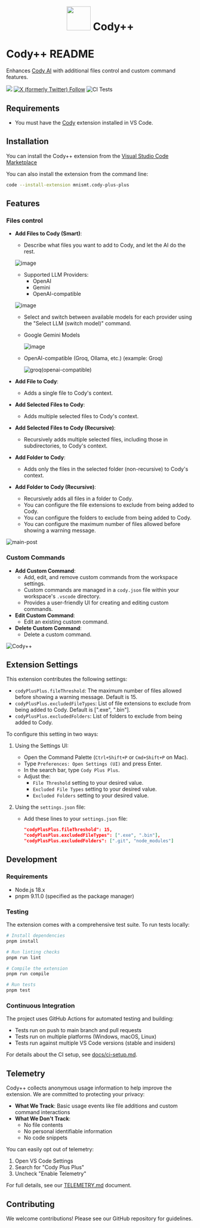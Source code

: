 <div align=center>

# <img src="https://i.imgur.com/T1aoBgL.png" width="64"> Cody++

</div>

# Cody++ README

Enhances [Cody AI](https://sourcegraph.com/cody) with additional files control and custom command features.

[![](https://img.shields.io/badge/Chat_with_Cody++-Ask_Cody-%238A16D7?labelColor=%23383838)](https://sourcegraph.com/github.com/mnismt/CodyPlusPlus)
[![X (formerly Twitter) Follow](https://img.shields.io/twitter/follow/CodyPlusPlus)](https://twitter.com/CodyPlusPlus)
![CI Tests](https://github.com/mnismt/CodyPlusPlus/actions/workflows/test.yml/badge.svg)

## Requirements

- You must have the [Cody](https://marketplace.visualstudio.com/items?itemName=sourcegraph.cody-ai) extension installed in VS Code.

## Installation

You can install the Cody++ extension from the [Visual Studio Code Marketplace](https://marketplace.visualstudio.com/items?itemName=mnismt.cody-plus-plus)

You can also install the extension from the command line:

```sh
code --install-extension mnismt.cody-plus-plus
```

## Features

### Files control

- **Add Files to Cody (Smart)**:

  - Describe what files you want to add to Cody, and let the AI do the rest.

  ![image](https://github.com/user-attachments/assets/025a69a1-51ba-4ce7-8529-b06f5ecd2e62)

  - Supported LLM Providers:
    - OpenAI
    - Gemini
    - OpenAI-compatible

  ![image](https://github.com/user-attachments/assets/2ac04927-db04-4280-8cba-04e409a1eb7e)

  - Select and switch between available models for each provider using the "Select LLM (switch model)" command.

  - Google Gemini Models

    ![image](https://github.com/user-attachments/assets/03916253-210c-4aa6-85e9-cb7cab6f6289)

  - OpenAI-compatible (Groq, Ollama, etc.) (example: Groq)

    ![groq(openai-compatible)](https://github.com/user-attachments/assets/dd3d83f0-82e7-4730-b8cc-87ed01986b92)

- **Add File to Cody**:
  - Adds a single file to Cody's context.
- **Add Selected Files to Cody**:
  - Adds multiple selected files to Cody's context.
- **Add Selected Files to Cody (Recursive)**:
  - Recursively adds multiple selected files, including those in subdirectories, to Cody's context.
- **Add Folder to Cody**:
  - Adds only the files in the selected folder (non-recursive) to Cody's context.
- **Add Folder to Cody (Recursive)**:
  - Recursively adds all files in a folder to Cody.
  - You can configure the file extensions to exclude from being added to Cody.
  - You can configure the folders to exclude from being added to Cody.
  - You can configure the maximum number of files allowed before showing a warning message.

![main-post](https://github.com/user-attachments/assets/9f2bc225-77da-4d54-a814-946606b43972)

### Custom Commands

- **Add Custom Command**:
  - Add, edit, and remove custom commands from the workspace settings.
  - Custom commands are managed in a `cody.json` file within your workspace's `.vscode` directory.
  - Provides a user-friendly UI for creating and editing custom commands.
- **Edit Custom Command**:
  - Edit an existing custom command.
- **Delete Custom Command**:
  - Delete a custom command.

![Cody++](https://github.com/user-attachments/assets/8426387a-62ee-49c7-9627-c438e28f079e)

## Extension Settings

This extension contributes the following settings:

- `codyPlusPlus.fileThreshold`: The maximum number of files allowed before showing a warning message. Default is 15.
- `codyPlusPlus.excludedFileTypes`: List of file extensions to exclude from being added to Cody. Default is [".exe", ".bin"].
- `codyPlusPlus.excludedFolders`: List of folders to exclude from being added to Cody.

To configure this setting in two ways:

1. Using the Settings UI:

   - Open the Command Palette (`Ctrl+Shift+P` or `Cmd+Shift+P` on Mac).
   - Type `Preferences: Open Settings (UI)` and press Enter.
   - In the search bar, type `Cody Plus Plus`.
   - Adjust the:
     - `File Threshold` setting to your desired value.
     - `Excluded File Types` setting to your desired value.
     - `Excluded Folders` setting to your desired value.

2. Using the `settings.json` file:

   - Add these lines to your `settings.json` file:

     ```json
     "codyPlusPlus.fileThreshold": 15,
     "codyPlusPlus.excludedFileTypes": [".exe", ".bin"],
     "codyPlusPlus.excludedFolders": [".git", "node_modules"]
     ```

## Development

### Requirements

- Node.js 18.x
- pnpm 9.11.0 (specified as the package manager)

### Testing

The extension comes with a comprehensive test suite. To run tests locally:

```sh
# Install dependencies
pnpm install

# Run linting checks
pnpm run lint

# Compile the extension
pnpm run compile

# Run tests
pnpm test
```

### Continuous Integration

The project uses GitHub Actions for automated testing and building:

- Tests run on push to main branch and pull requests
- Tests run on multiple platforms (Windows, macOS, Linux)
- Tests run against multiple VS Code versions (stable and insiders)

For details about the CI setup, see [docs/ci-setup.md](docs/ci-setup.md).

## Telemetry

Cody++ collects anonymous usage information to help improve the extension. We are committed to protecting your privacy:

- **What We Track**: Basic usage events like file additions and custom command interactions
- **What We Don't Track**:
  - No file contents
  - No personal identifiable information
  - No code snippets

You can easily opt out of telemetry:

1. Open VS Code Settings
2. Search for "Cody Plus Plus"
3. Uncheck "Enable Telemetry"

For full details, see our [TELEMETRY.md](TELEMETRY.md) document.

## Contributing

We welcome contributions! Please see our GitHub repository for guidelines.
